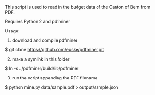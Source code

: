 This script is used to read in the budget data of the Canton of Bern from PDF.

Requires Python 2 and pdfminer

Usage:

1. download and compile pdfminer

$ git clone https://github.com/euske/pdfminer.git

2. make a symlink in this folder

$ ln -s ../pdfminer/build/lib/pdfminer

3. run the script appending the PDF filename

$ python mine.py data/sample.pdf > output/sample.json

